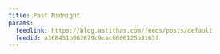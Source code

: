 ```yaml
---
title: Past Midnight
params:
  feedlink: https://blog.astithas.com/feeds/posts/default
  feedid: a368451b062679c9cac6606125b3163f
---
```

